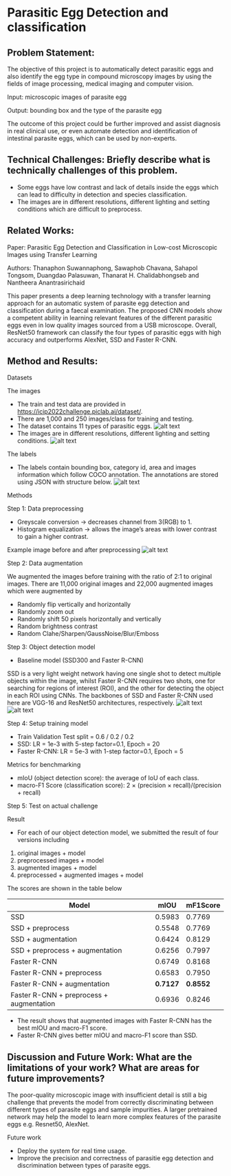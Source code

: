 # Parasitic Egg Detection and classification

## Problem Statement: 
The objective of this project is to automatically detect parasitic eggs and also identify the egg type in compound microscopy images by using the fields of image processing, medical imaging and computer vision.

Input: microscopic images of parasite egg

Output: bounding box and the type of the parasite egg

The outcome of this project could be further improved and assist diagnosis in real clinical use, or even automate detection and identification of intestinal parasite eggs, which can be used by non-experts.

## Technical Challenges: Briefly describe what is technically challenges of this problem.
- Some eggs have low contrast and lack of details inside the eggs which can lead to difficulty in detection and species classification.
- The images are in different resolutions, different lighting and setting conditions which are difficult to preprocess.

## Related Works: 
Paper: Parasitic Egg Detection and Classification in Low-cost Microscopic Images using Transfer Learning

Authors: Thanaphon Suwannaphong, Sawaphob Chavana, Sahapol Tongsom, Duangdao Palasuwan, Thanarat H. Chalidabhongseb and Nantheera Anantrasirichaid

This paper presents a deep learning technology with a transfer learning approach for an automatic system of parasite egg detection and classification during a faecal examination. The proposed CNN models show a competent ability in learning relevant features of the different parasitic eggs even in low quality images sourced from a USB microscope. Overall, ResNet50 framework can classify the four types of parasitic eggs with high accuracy and outperforms AlexNet, SSD and Faster R-CNN.

## Method and Results:

Datasets

The images
- The train and test data are provided in https://icip2022challenge.piclab.ai/dataset/.
- There are 1,000 and 250 images/class for training and testing.
- The dataset contains 11 types of parasitic eggs. 
![alt text](https://github.com/Jennisa/parasitic-egg-detection/blob/main/images/01.png)
- The images are in different resolutions, different lighting and setting conditions. 
![alt text](https://github.com/Jennisa/parasitic-egg-detection/blob/main/images/02.png)

The labels
- The labels contain bounding box, category id, area and images information which follow COCO annotation. The annotations are stored using JSON with structure below.
![alt text](https://github.com/Jennisa/parasitic-egg-detection/blob/main/images/03.png)

Methods

Step 1: Data preprocessing
- Greyscale conversion -> decreases channel from 3(RGB) to 1.
- Histogram equalization -> allows the image’s areas with lower contrast to gain a higher contrast.

Example image before and after preprocessing
![alt text](https://github.com/Jennisa/parasitic-egg-detection/blob/main/images/04.png)


Step 2: Data augmentation

We augmented the images before training with the ratio of 2:1 to original images.
There are 11,000 original images and 22,000 augmented images which were augmented by
- Randomly flip vertically and horizontally
- Randomly zoom out
- Randomly shift 50 pixels horizontally and vertically 
- Random brightness contrast
- Random Clahe/Sharpen/GaussNoise/Blur/Emboss

Step 3: Object detection model 
- Baseline model (SSD300 and Faster R-CNN)

SSD is a very light weight network having one single shot to detect multiple objects within the image, whilst Faster R-CNN requires two shots, one for searching for regions of interest (ROI), and the other for detecting the object in each ROI using CNNs. The backbones of SSD and Faster R-CNN used here are VGG-16 and ResNet50 architectures, respectively.
![alt text](https://github.com/Jennisa/parasitic-egg-detection/blob/main/images/05.png)
![alt text](https://github.com/Jennisa/parasitic-egg-detection/blob/main/images/06.png)

Step 4: Setup training model
- Train Validation Test split = 0.6 / 0.2 / 0.2
- SSD: LR = 1e-3 with 5-step factor=0.1, Epoch = 20
- Faster R-CNN: LR = 5e-3 with 1-step factor=0.1, Epoch = 5

Metrics for benchmarking
- mIoU (object detection score): the average of IoU of each class. 
- macro-F1 Score (classification score): 2 × (precision × recall)/(precision + recall)

Step 5: Test on actual challenge 

Result
- For each of our object detection model, we submitted the result of four versions including 
1. original images + model
2. preprocessed images + model
3. augmented images + model
4. preprocessed + augmented images + model

The scores are shown in the table below

Model | mIOU | mF1Score |
--- | --- | --- | 
SSD | 0.5983 | 0.7769 |
SSD + preprocess | 0.5548 | 0.7769 |
SSD + augmentation | 0.6424 | 0.8129 |
SSD + preprocess + augmentation | 0.6256 | 0.7997 |
Faster R-CNN | 0.6749 | 0.8168 |
Faster R-CNN + preprocess | 0.6583 | 0.7950 |
Faster R-CNN + augmentation | **0.7127** | **0.8552** |
Faster R-CNN + preprocess + augmentation | 0.6936 | 0.8246 |

- The result shows that augmented images with Faster R-CNN has the best mIOU and macro-F1 score.
- Faster R-CNN gives better mIOU and macro-F1 score than SSD.

## Discussion and Future Work: What are the limitations of your work? What are areas for future improvements?

The poor-quality microscopic image with insufficient detail is still a big challenge that prevents the model from correctly discriminating between different types of parasite eggs and sample impurities. A larger pretrained network may help the model to learn more complex features of the parasite eggs e.g. Resnet50, AlexNet.

Future work
- Deploy the system for real time usage.
- Improve the precision and correctness of parasitie egg detection and discrimination between types of parasite eggs.
